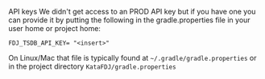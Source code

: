 API keys
We didn't get access to an PROD API key but if you have one you can provide it by  putting the following in the gradle.properties file in your user home or project home: 

```
FDJ_TSDB_API_KEY= "<insert>"
```

On Linux/Mac that file is typically found at `~/.gradle/gradle.properties` or in the project directory `KataFDJ/gradle.properties`